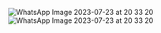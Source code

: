 ![WhatsApp Image 2023-07-23 at 20 33 20](https://github.com/virendras113/ToDoProj/assets/91678077/38697086-a2f6-482e-9258-b02f4e4c305f)
![WhatsApp Image 2023-07-23 at 20 33 20](https://github.com/virendras113/ToDoProj/assets/91678077/e17f7695-42a3-4c25-9490-074765eee3c0)
